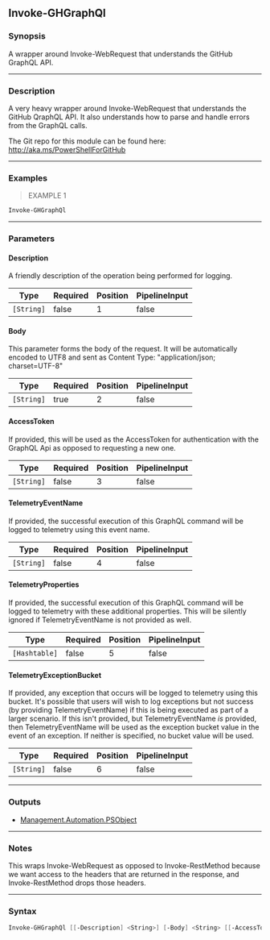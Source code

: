 Invoke-GHGraphQl
----------------

### Synopsis
A wrapper around Invoke-WebRequest that understands the GitHub GraphQL API.

---

### Description

A very heavy wrapper around Invoke-WebRequest that understands the GitHub QraphQL API.
It also understands how to parse and handle errors from the GraphQL calls.

The Git repo for this module can be found here: http://aka.ms/PowerShellForGitHub

---

### Examples
> EXAMPLE 1

```PowerShell
Invoke-GHGraphQl
```

---

### Parameters
#### **Description**
A friendly description of the operation being performed for logging.

|Type      |Required|Position|PipelineInput|
|----------|--------|--------|-------------|
|`[String]`|false   |1       |false        |

#### **Body**
This parameter forms the body of the request. It will be automatically
encoded to UTF8 and sent as Content Type: "application/json; charset=UTF-8"

|Type      |Required|Position|PipelineInput|
|----------|--------|--------|-------------|
|`[String]`|true    |2       |false        |

#### **AccessToken**
If provided, this will be used as the AccessToken for authentication with the
GraphQL Api as opposed to requesting a new one.

|Type      |Required|Position|PipelineInput|
|----------|--------|--------|-------------|
|`[String]`|false   |3       |false        |

#### **TelemetryEventName**
If provided, the successful execution of this GraphQL command will be logged to telemetry
using this event name.

|Type      |Required|Position|PipelineInput|
|----------|--------|--------|-------------|
|`[String]`|false   |4       |false        |

#### **TelemetryProperties**
If provided, the successful execution of this GraphQL command will be logged to telemetry
with these additional properties.  This will be silently ignored if TelemetryEventName
is not provided as well.

|Type         |Required|Position|PipelineInput|
|-------------|--------|--------|-------------|
|`[Hashtable]`|false   |5       |false        |

#### **TelemetryExceptionBucket**
If provided, any exception that occurs will be logged to telemetry using this bucket.
It's possible that users will wish to log exceptions but not success (by providing
TelemetryEventName) if this is being executed as part of a larger scenario.  If this
isn't provided, but TelemetryEventName *is* provided, then TelemetryEventName will be
used as the exception bucket value in the event of an exception.  If neither is specified,
no bucket value will be used.

|Type      |Required|Position|PipelineInput|
|----------|--------|--------|-------------|
|`[String]`|false   |6       |false        |

---

### Outputs
* [Management.Automation.PSObject](https://learn.microsoft.com/en-us/dotnet/api/System.Management.Automation.PSObject)

---

### Notes
This wraps Invoke-WebRequest as opposed to Invoke-RestMethod because we want access
to the headers that are returned in the response, and Invoke-RestMethod drops those headers.

---

### Syntax
```PowerShell
Invoke-GHGraphQl [[-Description] <String>] [-Body] <String> [[-AccessToken] <String>] [[-TelemetryEventName] <String>] [[-TelemetryProperties] <Hashtable>] [[-TelemetryExceptionBucket] <String>] [<CommonParameters>]
```
